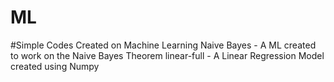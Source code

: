 # ML
#Simple Codes Created on Machine Learning
Naive Bayes - A ML created to work on the Naive Bayes Theorem
linear-full - A Linear Regression Model created using Numpy
